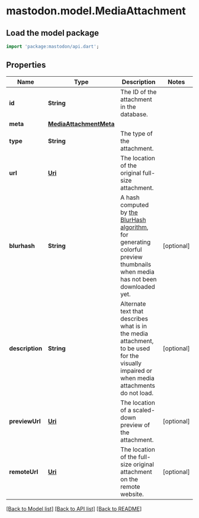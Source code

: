 # mastodon.model.MediaAttachment

## Load the model package
```dart
import 'package:mastodon/api.dart';
```

## Properties
Name | Type | Description | Notes
------------ | ------------- | ------------- | -------------
**id** | **String** | The ID of the attachment in the database. | 
**meta** | [**MediaAttachmentMeta**](MediaAttachmentMeta.md) |  | 
**type** | **String** | The type of the attachment. | 
**url** | [**Uri**](Uri.md) | The location of the original full-size attachment. | 
**blurhash** | **String** | A hash computed by [the BlurHash algorithm](https://github.com/woltapp/blurhash), for generating colorful preview thumbnails when media has not been downloaded yet. | [optional] 
**description** | **String** | Alternate text that describes what is in the media attachment, to be used for the visually impaired or when media attachments do not load. | [optional] 
**previewUrl** | [**Uri**](Uri.md) | The location of a scaled-down preview of the attachment. | [optional] 
**remoteUrl** | [**Uri**](Uri.md) | The location of the full-size original attachment on the remote website. | [optional] 

[[Back to Model list]](../README.md#documentation-for-models) [[Back to API list]](../README.md#documentation-for-api-endpoints) [[Back to README]](../README.md)


